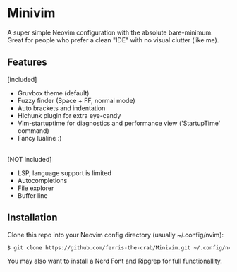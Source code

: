 # Minivim

A super simple Neovim configuration with the absolute bare-minimum.
<br>
Great for people who prefer a clean "IDE" with no visual clutter (like me).

## Features

[included]

- Gruvbox theme (default)
- Fuzzy finder (Space + FF, normal mode)
- Auto brackets and indentation
- Hlchunk plugin for extra eye-candy
- Vim-startuptime for diagnostics and performance view ('StartupTime' command)
- Fancy lualine :)
  <br><br>

[NOT included]

- LSP, language support is limited
- Autocompletions
- File explorer
- Buffer line

## Installation

Clone this repo into your Neovim config directory (usually ~/.config/nvim):

```bash
$ git clone https://github.com/ferris-the-crab/Minivim.git ~/.config/nvim
```

You may also want to install a Nerd Font and Ripgrep for full functionallity.
